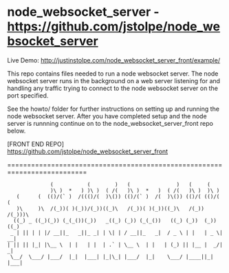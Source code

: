 # node_websocket_server - https://github.com/jstolpe/node_websocket_server

Live Demo: http://justinstolpe.com/node_websocket_server_front/example/

This repo contains files needed to run a node websocket server. The node
websocket server runs in the background on a web server listening for and
handling any traffic trying to connect to the node websocket server on 
the port specified.

See the howto/ folder for further instructions on setting up and running the
node websocket server. After you have completed setup and the node server is
runnning continue on to the node_websocket_server_front repo below.

[FRONT END REPO]
https://github.com/jstolpe/node_websocket_server_front

==========================================================================
    
                  (           (        )   (               )   (     (         
                  )\ )  *   ) )\ )  ( /(   )\ )  *   )  ( /(   )\ )  )\ )      
       (      (  (()/(` )  /((()/(  )\()) (()/(` )  /(  )\()) (()/( (()/( (    
       )\     )\  /(_))( )(_))/(_))((_)\   /(_))( )(_))((_)\   /(_)) /(_)))\   
      ((_) _ ((_)(_)) (_(_())(_))   _((_) (_)) (_(_())   ((_) (_))  (_)) ((_)  
     _ | || | | |/ __||_   _||_ _| | \| | / __||_   _|  / _ \ | |   | _ \| __| 
    | || || |_| |\__ \  | |   | |  | .` | \__ \  | |   | (_) || |__ |  _/| _|  
     \__/  \___/ |___/  |_|  |___| |_|\_| |___/  |_|    \___/ |____||_|  |___|
